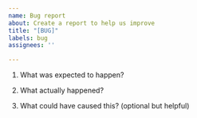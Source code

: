 ```yaml
---
name: Bug report
about: Create a report to help us improve
title: "[BUG]"
labels: bug
assignees: ''

---
```


1. What was expected to happen?

2. What actually happened?

3. What could have caused this? (optional but helpful)
